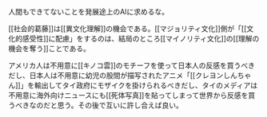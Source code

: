 
人間もできてないことを発展途上のAIに求めるな。

[[社会的葛藤]]は[[異文化理解]]の機会である。[[マジョリティ文化]]側が「[[文化的感受性]]に配慮」をするのは、結局のところ[[マイノリティ文化]]の[[理解の機会を奪う]]ことである。

アメリカ人は不用意に[[キノコ雲]]のモチーフを使って日本人の反感を買うべきだし、日本人は不用意に幼児の股間が描写されたアニメ「[[クレヨンしんちゃん]]」を輸出してタイ政府にモザイクを掛けられるべきだし、タイのメディアは不用意に海外向けニュースにも[[死体写真]]を貼ってしまって世界から反感を買うべきなのだと思う。その後で互いに許し合えば良い。
